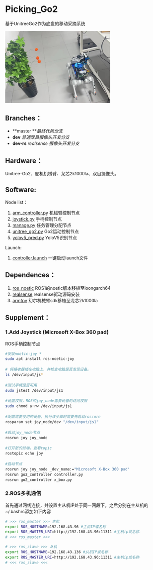# Picking_Go2

基于UnitreeGo2作为底盘的移动采摘系统

<img src="./pic/picking_go2.jpg" alt="picking_go2" style="zoom: 33%;" />

## Branches：

- **master **_最终代码分支_
- **dev** _普通双目摄像头开发分支_
- **dev-rs** _realsense 摄像头开发分支_

## Hardware：

Unitree-Go2、舵机机械臂、龙芯2k1000la、双目摄像头。

## Software:

Node list：

1.  [arm_controller.py](src/controller/scripts/arm_controller.py) 机械臂控制节点
2.  [joystick.py](src/controller/scripts/joystick.py) 手柄控制节点
3.  [manage.py](src/controller/scripts/manage.py) 任务管理分配节点
4.  [unitree_go2.py](src/controller/scripts/unitree_go2.py) Go2运动控制节点
5.  [yolov5_pred.py](src/controller/scripts/yolov5_pred.py) YoloV5识别节点

Launch:

1.  [controller.launch](src/controller/launch/controller.launch) 一键启动launch文件

## Dependences：

1. [ros_noetic](./ros_noetic.md) ROS1的noetic版本移植至loongarch64
2. [realsense](https://github.com/IntelRealSense/librealsense) realsense驱动源码安装
3. [armfpv](./src/controller/armfpv_sdk/armfpv.md) 幻尔机械臂sdk移植至龙芯2k1000la

## Supplement：

### 1.Add Joystick (Microsoft X-Box 360 pad)

ROS手柄控制节点

```bash
#安装noetic-joy *
sudo apt install ros-noetic-joy

# 将接收器插在电脑上，并检查电脑是否发现设备。
ls /dev/input/js*

#测试手柄是否可用
sudo jstest /dev/input/js1

#设置权限，ROS的joy_node需要设备的访问权限
sudo chmod a+rw /dev/input/js1

#配置需要使用的设备，执行该步骤时需要先启动roscore
rosparam set joy_node/dev "/dev/input/js1"

#启动joy_node节点
rosrun joy joy_node

#打开新的终端，查看topic
rostopic echo joy

#启动节点
rosrun joy joy_node _dev_name:="Microsoft X-Box 360 pad"
rosrun go2_controller controller.py 
rosrun go2_controller x_box.py
```

### 2.ROS多机通信

首先通过网线连接，并设置主从机IP处于同一网段下，之后分别在主从机的~/.bashrc添加如下内容

```bash
# >>> ros_master >>> 主机
export ROS_HOSTNAME=192.168.43.96 #主机IP或名称
export ROS_MASTER_URI=http://192.168.43.96:11311 #主机ip或名称 
# <<< ros_master <<<
```

```bash
# >>> ros_slave >>> 从机
export ROS_HOSTNAME=192.168.43.136 #从机IP或名称
export ROS_MASTER_URI=http://192.168.43.96:11311 #主机ip或名称
# <<< ros_slave <<<
```

